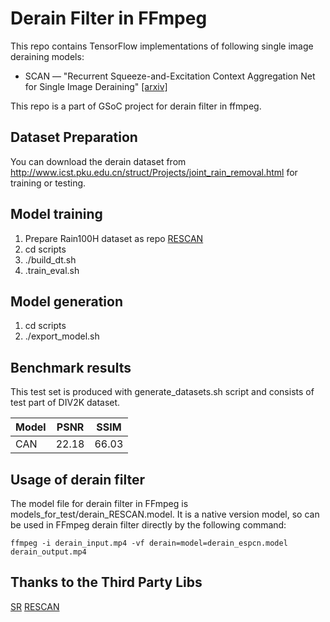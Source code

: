 # Derain Filter in FFmpeg

This repo contains TensorFlow implementations of following single image deraining models:
* SCAN &mdash; "Recurrent Squeeze-and-Excitation Context Aggregation Net for Single Image Deraining" [[arxiv]](https://arxiv.org/abs/1807.05698)

This repo is a part of GSoC project for derain filter in ffmpeg.

## Dataset Preparation
You can download the derain dataset from http://www.icst.pku.edu.cn/struct/Projects/joint_rain_removal.html for training or testing.

## Model training
1. Prepare Rain100H dataset as repo [RESCAN](https://github.com/XiaLiPKU/RESCAN)
2. cd scripts
3. ./build_dt.sh
4. .train_eval.sh

## Model generation

1. cd scripts
2. ./export_model.sh

## Benchmark results

This test set is produced with generate_datasets.sh script and consists of test part of DIV2K dataset.

Model | PSNR  | SSIM  |
----- | :---: | :---: |
CAN   | 22.18 | 66.03 |

## Usage of derain filter
The model file for derain filter in FFmpeg is models_for_test/derain_RESCAN.model. It is a native version model, so can be used in FFmpeg derain filter directly by the following command:

    ffmpeg -i derain_input.mp4 -vf derain=model=derain_espcn.model derain_output.mp4

## Thanks to the Third Party Libs
[SR](https://github.com/HighVoltageRocknRoll/sr)
[RESCAN](https://github.com/XiaLiPKU/RESCAN)
